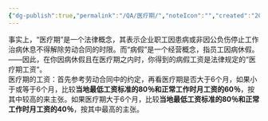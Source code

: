 ```yaml
---
{"dg-publish":true,"permalink":"/QA/医疗期/","noteIcon":"","created":"2025-03-27T18:35:38.341+08:00"}
---
```


事实上，“医疗期”是一个法律概念，其表示企业职工因患病或非因公负伤停止工作治病休息不得解除劳动合同的时限。而“病假”是一个经营概念，指员工因病休假。——因此，在你因病休假且在医疗期之内时，你得到的病假工资是法律规定的“医疗期工资“。  
医疗期的工资：首先参考劳动合同中的约定，再看医疗期是否大于6个月，如果小于或等于6个月，比较**当地最低工资标准的80％和正常工作时月工资的60％**，按其中较高的来主张。如果医疗期大于6个月，比较**当地最低工资标准的80％和正常工作时月工资的40％**，按其中最高的主张。